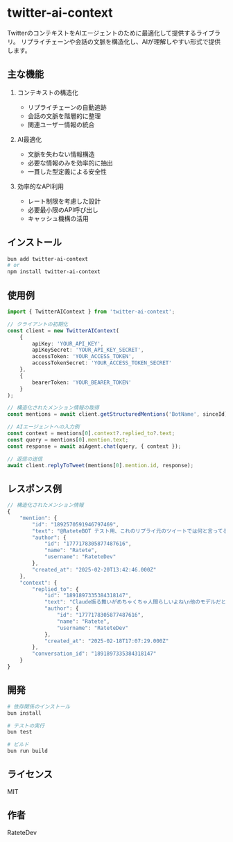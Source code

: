 # twitter-ai-context

TwitterのコンテキストをAIエージェントのために最適化して提供するライブラリ。
リプライチェーンや会話の文脈を構造化し、AIが理解しやすい形式で提供します。

## 主な機能

1. コンテキストの構造化
   - リプライチェーンの自動追跡
   - 会話の文脈を階層的に整理
   - 関連ユーザー情報の統合

2. AI最適化
   - 文脈を失わない情報構造
   - 必要な情報のみを効率的に抽出
   - 一貫した型定義による安全性

3. 効率的なAPI利用
   - レート制限を考慮した設計
   - 必要最小限のAPI呼び出し
   - キャッシュ機構の活用

## インストール

```bash
bun add twitter-ai-context
# or
npm install twitter-ai-context
```

## 使用例

```typescript
import { TwitterAIContext } from 'twitter-ai-context';

// クライアントの初期化
const client = new TwitterAIContext(
    {
        apiKey: 'YOUR_API_KEY',
        apiKeySecret: 'YOUR_API_KEY_SECRET',
        accessToken: 'YOUR_ACCESS_TOKEN',
        accessTokenSecret: 'YOUR_ACCESS_TOKEN_SECRET'
    },
    {
        bearerToken: 'YOUR_BEARER_TOKEN'
    }
);

// 構造化されたメンション情報の取得
const mentions = await client.getStructuredMentions('BotName', sinceId);

// AIエージェントへの入力例
const context = mentions[0].context?.replied_to?.text;
const query = mentions[0].mention.text;
const response = await aiAgent.chat(query, { context });

// 返信の送信
await client.replyToTweet(mentions[0].mention.id, response);
```

## レスポンス例

```typescript
// 構造化されたメンション情報
{
    "mention": {
        "id": "1892570591946797469",
        "text": "@RateteBOT テスト用、これのリプライ元のツイートでは何と言ってる？",
        "author": {
            "id": "1777178305877487616",
            "name": "Ratete",
            "username": "RateteDev"
        },
        "created_at": "2025-02-20T13:42:46.000Z"
    },
    "context": {
        "replied_to": {
            "id": "1891897335384318147",
            "text": "Claude振る舞いがめちゃくちゃ人間らしいよね\n他のモデルだとあんまりこういう反応しない",
            "author": {
                "id": "1777178305877487616",
                "name": "Ratete",
                "username": "RateteDev"
            },
            "created_at": "2025-02-18T17:07:29.000Z"
        },
        "conversation_id": "1891897335384318147"
    }
}
```

## 開発

```bash
# 依存関係のインストール
bun install

# テストの実行
bun test

# ビルド
bun run build
```

## ライセンス

MIT

## 作者

RateteDev
